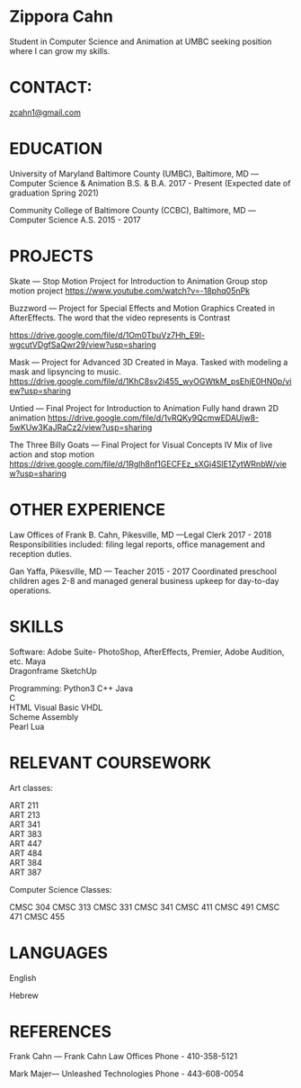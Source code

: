 # Zippora Cahn
Student in Computer Science and Animation at UMBC seeking position where I can grow my skills.

# CONTACT:
zcahn1@gmail.com


# EDUCATION 
University of Maryland Baltimore County (UMBC), Baltimore, MD —Computer Science & Animation B.S. & B.A.
2017 - Present (Expected date of graduation Spring 2021) 

Community College of Baltimore County (CCBC), Baltimore, MD —Computer Science A.S.
 2015 -  2017

# PROJECTS

Skate — Stop Motion Project for Introduction to Animation
Group stop motion project
https://www.youtube.com/watch?v=-18phq05nPk

Buzzword — Project for Special Effects and Motion Graphics
Created in AfterEffects.  The word that the video represents is Contrast

https://drive.google.com/file/d/1Om0TbuVz7Hh_E9l-wgcutVDgfSaQwr29/view?usp=sharing

Mask — Project for Advanced 3D
Created in Maya. Tasked with modeling a mask and lipsyncing to music.
https://drive.google.com/file/d/1KhC8sv2i455_wyOGWtkM_psEhjE0HN0p/view?usp=sharing 


Untied — Final Project for Introduction to Animation
Fully hand drawn 2D  animation
https://drive.google.com/file/d/1vRQKy9QcmwEDAUjw8-5wKUw3KaJRaCz2/view?usp=sharing


The Three Billy Goats — Final Project for Visual Concepts IV
Mix of live action and stop motion
https://drive.google.com/file/d/1Rglh8nf1GECFEz_sXGj4SlE1ZytWRnbW/view?usp=sharing


# OTHER EXPERIENCE

Law Offices of Frank B. Cahn, Pikesville, MD —Legal Clerk
 2017 - 2018
Responsibilities included: filing legal reports, office management and reception duties. 

Gan Yaffa, Pikesville, MD — Teacher
 2015 - 2017
Coordinated preschool children ages 2-8 and managed general business upkeep for day-to-day operations.




# SKILLS

Software:
Adobe Suite- PhotoShop, AfterEffects, Premier, Adobe Audition, etc.
Maya		
Dragonframe	
SketchUp	

Programming:
Python3	
C++	
Java	
C		
HTML
Visual Basic
VHDL	
Scheme
Assembly	
Pearl
Lua

# RELEVANT COURSEWORK

Art classes:

ART 211     
ART 213        
ART 341        
ART 383        
ART 447        
ART 484       
ART 384            
ART 387       

Computer Science Classes:

CMSC 304
CMSC 313
CMSC 331
CMSC 341
CMSC 411
CMSC 491
CMSC 471 
CMSC 455 
  
# LANGUAGES
 
English

Hebrew

# REFERENCES

Frank Cahn — Frank Cahn Law Offices
Phone - 410-358-5121

Mark Majer— Unleashed Technologies
Phone - 443-608-0054
